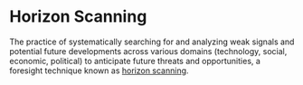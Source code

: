 # Horizon Scanning

The practice of systematically searching for and analyzing weak signals and potential future developments across various domains (technology, social, economic, political) to anticipate future threats and opportunities, a foresight technique known as [horizon scanning](https://en.wikipedia.org/wiki/Horizon_scanning).
